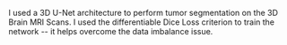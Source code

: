 I used a 3D U-Net architecture to perform tumor segmentation on the 3D Brain MRI Scans. I used the differentiable Dice Loss criterion to train the network -- it helps overcome the data imbalance issue.

